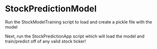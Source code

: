 # StockPredictionModel

Run the StockModelTraining script to load and create a pickle file with the model

Next, run the StockPredictionApp script which will load the model and train/predict off of any valid stock ticker!
